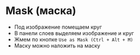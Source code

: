 # Mask (маска)
* Под изображение помещаем круг
* В панели слоев выделяем изображение и круг
* Жмем по кнопке `Use as Mask (Ctrl + Alt + M)`
* Маску можно наложить на маску
